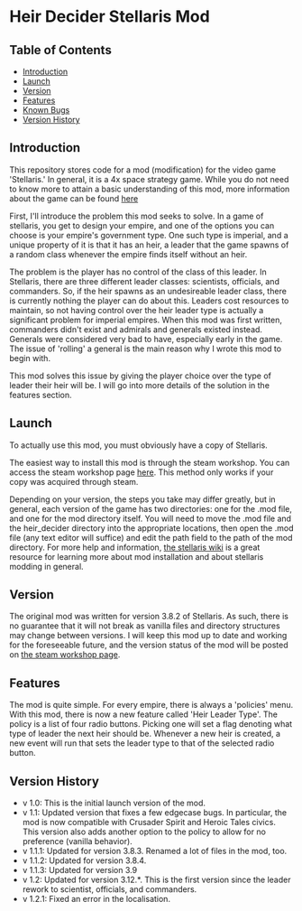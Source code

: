 # Heir Decider Stellaris Mod

## Table of Contents

- [Introduction](#introduction)
- [Launch](#launch)
- [Version](#version)
- [Features](#features)
- [Known Bugs](#known-bugs)
- [Version History](#version-history)

## Introduction

This repository stores code for a mod (modification) for the video game 'Stellaris.' In general, it is a 4x space strategy game. While you do not need to know more to attain a basic understanding of this mod, more information about the game can be found [here](https://www.paradoxinteractive.com/games/stellaris/about)

First, I'll introduce the problem this mod seeks to solve. In a game of stellaris, you get to design your empire, and one of the options you can choose is your empire's government type. One such type is imperial, and a unique property of it is that it has an heir, a leader that the game spawns of a random class whenever the empire finds itself without an heir.

The problem is the player has no control of the class of this leader. In Stellaris, there are three different leader classes: scientists, officials, and commanders. So, if the heir spawns as an undesireable leader class, there is currently nothing the player can do about this. Leaders cost resources to maintain, so not having control over the heir leader type is actually a significant problem for imperial empires. When this mod was first written, commanders didn't exist and admirals and generals existed instead. Generals were considered very bad to have, especially early in the game. The issue of 'rolling' a general is the main reason why I wrote this mod to begin with.

This mod solves this issue by giving the player choice over the type of leader their heir will be. I will go into more details of the solution in the features section.

## Launch

To actually use this mod, you must obviously have a copy of Stellaris. 

The easiest way to install this mod is through the steam workshop. You can access the steam workshop page [here](https://steamcommunity.com/sharedfiles/filedetails/?id=2977239553). This method only works if your copy was acquired through steam. 

Depending on your version, the steps you take may differ greatly, but in general, each version of the game has two directories: one for the .mod file, and one for the mod directory itself. You will need to move the .mod file and the heir_decider directory into the appropriate locations, then open the .mod file (any text editor will suffice) and edit the path field to the path of the mod directory. For more help and information, [the stellaris wiki](https://stellaris.paradoxwikis.com/Mods) is a great resource for learning more about mod installation and about stellaris modding in general.

## Version

The original mod was written for version 3.8.2 of Stellaris. As such, there is no guarantee that it will not break as vanilla files and directory structures may change between versions. I will keep this mod up to date and working for the foreseeable future, and the version status of the mod will be posted on [the steam workshop page](https://steamcommunity.com/sharedfiles/filedetails/?id=2977239553).

## Features

The mod is quite simple. For every empire, there is always a 'policies' menu. With this mod, there is now a new feature called 'Heir Leader Type'. The policy is a list of four radio buttons. Picking one will set a flag denoting what type of leader the next heir should be. Whenever a new heir is created, a new event will run that sets the leader type to that of the selected radio button.

## Version History

- v 1.0: This is the initial launch version of the mod.
- v 1.1: Updated version that fixes a few edgecase bugs. In particular, the mod is now compatible with Crusader Spirit and Heroic Tales civics. This version also adds another option to the policy to allow for no preference (vanilla behavior).
- v 1.1.1: Updated for version 3.8.3. Renamed a lot of files in the mod, too.
- v 1.1.2: Updated for version 3.8.4.
- v 1.1.3: Updated for version 3.9
- v 1.2: Updated for version 3.12.*. This is the first version since the leader rework to scientist, officials, and commanders.
- v 1.2.1: Fixed an error in the localisation.